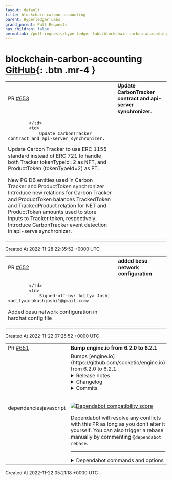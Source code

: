 ```yaml
---
layout: default
title: blockchain-carbon-accounting
parent: Hyperledger Labs
grand_parent: Pull Requests
has_children: false
permalink: /pull-requests/hyperledger-labs/blockchain-carbon-accounting
---
```


# blockchain-carbon-accounting <span class="fs-3 right-align">[GitHub](https://github.com/hyperledger-labs/blockchain-carbon-accounting){: .btn .mr-4 }</span>


<div>
    <table>
        <tr>
            <td>
                PR <a href="https://github.com/hyperledger-labs/blockchain-carbon-accounting/pull/653" class=".btn">#653</a>
            </td>
            <td>
                <b>
                    Update CarbonTracker contract and api-server synchronizer.
                </b>
            </td>
        </tr>
        <tr>
            <td>
                
            </td>
            <td>
                Update CarbonTracker contract and api-server synchronizer.

Update Carbon Tracker to use ERC 1155 standard instead of ERC 721 to handle both Tracker tokenTypeId=2 as NFT, and ProductToken (tokenTypeId=2) as FT.

New PG DB entities used in Carbon Tracker and ProductToken synchronizer
Introduce new relations for  Carbon Tracker and ProductToken balances
TrackedToken and TrackedProduct relation for NET and ProductToken amounts used to store inputs to Tracker token, respectively.
Introduce CarbonTracker event detection in api-serve synchronizer.
            </td>
        </tr>
    </table>
    <div class="right-align">
        Created At 2022-11-28 22:35:52 +0000 UTC
    </div>
</div>

<div>
    <table>
        <tr>
            <td>
                PR <a href="https://github.com/hyperledger-labs/blockchain-carbon-accounting/pull/652" class=".btn">#652</a>
            </td>
            <td>
                <b>
                    added besu network configuration
                </b>
            </td>
        </tr>
        <tr>
            <td>
                
            </td>
            <td>
                Signed-off-by: Aditya Joshi <adityaprakashjoshi1@gmail.com>

Added besu network configuration in hardhat config file
            </td>
        </tr>
    </table>
    <div class="right-align">
        Created At 2022-11-22 07:25:52 +0000 UTC
    </div>
</div>

<div>
    <table>
        <tr>
            <td>
                PR <a href="https://github.com/hyperledger-labs/blockchain-carbon-accounting/pull/651" class=".btn">#651</a>
            </td>
            <td>
                <b>
                    Bump engine.io from 6.2.0 to 6.2.1
                </b>
            </td>
        </tr>
        <tr>
            <td>
                <span class="chip">dependencies</span><span class="chip">javascript</span>
            </td>
            <td>
                Bumps [engine.io](https://github.com/socketio/engine.io) from 6.2.0 to 6.2.1.
<details>
<summary>Release notes</summary>
<p><em>Sourced from <a href="https://github.com/socketio/engine.io/releases">engine.io's releases</a>.</em></p>
<blockquote>
<h2>6.2.1</h2>
<p>:warning: This release contains an important security fix :warning:</p>
<p>A malicious client could send a specially crafted HTTP request, triggering an uncaught exception and killing the Node.js process:</p>
<pre><code>Error: read ECONNRESET
    at TCP.onStreamRead (internal/stream_base_commons.js:209:20)
Emitted 'error' event on Socket instance at:
    at emitErrorNT (internal/streams/destroy.js:106:8)
    at emitErrorCloseNT (internal/streams/destroy.js:74:3)
    at processTicksAndRejections (internal/process/task_queues.js:80:21) {
  errno: -104,
  code: 'ECONNRESET',
  syscall: 'read'
}
</code></pre>
<p>Please upgrade as soon as possible.</p>
<h3>Bug Fixes</h3>
<ul>
<li>catch errors when destroying invalid upgrades (<a href="https://github-redirect.dependabot.com/socketio/engine.io/issues/658">#658</a>) (<a href="https://github.com/socketio/engine.io/commit/425e833ab13373edf1dd5a0706f07100db14e3c6">425e833</a>)</li>
</ul>
</blockquote>
</details>
<details>
<summary>Changelog</summary>
<p><em>Sourced from <a href="https://github.com/socketio/engine.io/blob/main/CHANGELOG.md">engine.io's changelog</a>.</em></p>
<blockquote>
<h2><a href="https://github.com/socketio/engine.io/compare/6.2.0...6.2.1">6.2.1</a> (2022-11-20)</h2>
<p>:warning: This release contains an important security fix :warning:</p>
<p>A malicious client could send a specially crafted HTTP request, triggering an uncaught exception and killing the Node.js process:</p>
<pre><code>Error: read ECONNRESET
    at TCP.onStreamRead (internal/stream_base_commons.js:209:20)
Emitted 'error' event on Socket instance at:
    at emitErrorNT (internal/streams/destroy.js:106:8)
    at emitErrorCloseNT (internal/streams/destroy.js:74:3)
    at processTicksAndRejections (internal/process/task_queues.js:80:21) {
  errno: -104,
  code: 'ECONNRESET',
  syscall: 'read'
}
</code></pre>
<p>Please upgrade as soon as possible.</p>
<h3>Bug Fixes</h3>
<ul>
<li>catch errors when destroying invalid upgrades (<a href="https://github-redirect.dependabot.com/socketio/engine.io/issues/658">#658</a>) (<a href="https://github.com/socketio/engine.io/commit/425e833ab13373edf1dd5a0706f07100db14e3c6">425e833</a>)</li>
</ul>
<h1><a href="https://github.com/socketio/engine.io/compare/3.5.0...3.6.0">3.6.0</a> (2022-06-06)</h1>
<h3>Bug Fixes</h3>
<ul>
<li>add extension in the package.json main entry (<a href="https://github-redirect.dependabot.com/socketio/engine.io/issues/608">#608</a>) (<a href="https://github.com/socketio/engine.io/commit/3ad0567dbd57cfb7c2ff4e8b7488d80f37022b4a">3ad0567</a>)</li>
<li>do not reset the ping timer after upgrade (<a href="https://github.com/socketio/engine.io/commit/1f5d4699862afee1e410fcb0e1f5e751ebcd2f9f">1f5d469</a>), closes <a href="https://github-redirect.dependabot.com//github-redirect.dependabot.com/socketio/socket.io-client-swift/pull/1309/issues/issuecomment-768475704">socketio/socket.io-client-swift#1309</a></li>
</ul>
<h3>Features</h3>
<ul>
<li>decrease the default value of maxHttpBufferSize (<a href="https://github.com/socketio/engine.io/commit/58e274c437e9cbcf69fd913c813aad8fbd253703">58e274c</a>)</li>
</ul>
<p>This change reduces the default value from 100 mb to a more sane 1 mb.</p>
<p>This helps protect the server against denial of service attacks by malicious clients sending huge amounts of data.</p>
<p>See also: <a href="https://github.com/advisories/GHSA-j4f2-536g-r55m">https://github.com/advisories/GHSA-j4f2-536g-r55m</a></p>
<ul>
<li>increase the default value of pingTimeout (<a href="https://github.com/socketio/engine.io/commit/f55a79a28a5fbc6c9edae876dd11308b89cc979e">f55a79a</a>)</li>
</ul>
</blockquote>
</details>
<details>
<summary>Commits</summary>
<ul>
<li><a href="https://github.com/socketio/engine.io/commit/24b847be6a61b64efc8c8c4d058a69259ad67693"><code>24b847b</code></a> chore(release): 6.2.1</li>
<li><a href="https://github.com/socketio/engine.io/commit/425e833ab13373edf1dd5a0706f07100db14e3c6"><code>425e833</code></a> fix: catch errors when destroying invalid upgrades (<a href="https://github-redirect.dependabot.com/socketio/engine.io/issues/658">#658</a>)</li>
<li><a href="https://github.com/socketio/engine.io/commit/99adb00ba11d80ab27a4a2f4afd0eebd8aa406c5"><code>99adb00</code></a> chore(deps): bump xmlhttprequest-ssl and engine.io-client in /examples/latenc...</li>
<li><a href="https://github.com/socketio/engine.io/commit/d196f6a6b746b5e362b131a1a16901a3db12cb21"><code>d196f6a</code></a> chore(deps): bump minimatch from 3.0.4 to 3.1.2 (<a href="https://github-redirect.dependabot.com/socketio/engine.io/issues/660">#660</a>)</li>
<li><a href="https://github.com/socketio/engine.io/commit/7c1270f98c51e51dfae1237492a56276070fd10e"><code>7c1270f</code></a> chore(deps): bump nanoid from 3.1.25 to 3.3.1 (<a href="https://github-redirect.dependabot.com/socketio/engine.io/issues/659">#659</a>)</li>
<li><a href="https://github.com/socketio/engine.io/commit/535a01d8898a5cc858c9d6031fc5ecda96ea4579"><code>535a01d</code></a> ci: add Node.js 18 in the test matrix</li>
<li><a href="https://github.com/socketio/engine.io/commit/1b71a6f5cb868c934696ae3cc1a92d1168ec8505"><code>1b71a6f</code></a> docs: remove &quot;Vanilla JS&quot; highlight from README (<a href="https://github-redirect.dependabot.com/socketio/engine.io/issues/656">#656</a>)</li>
<li><a href="https://github.com/socketio/engine.io/commit/917d1d29e13f2e8f523c3738f6413f67b587aebe"><code>917d1d2</code></a> refactor: replace deprecated <code>String.prototype.substr()</code> (<a href="https://github-redirect.dependabot.com/socketio/engine.io/issues/646">#646</a>)</li>
<li><a href="https://github.com/socketio/engine.io/commit/020801ab8ce2d4cba517fe04df89b39d403123a5"><code>020801a</code></a> chore: add changelog for version 3.6.0</li>
<li><a href="https://github.com/socketio/engine.io/commit/ed1d6f912ce61b13e2ae7ce7a1027b8c5fae2f15"><code>ed1d6f9</code></a> test: make test script work on Windows (<a href="https://github-redirect.dependabot.com/socketio/engine.io/issues/643">#643</a>)</li>
<li>See full diff in <a href="https://github.com/socketio/engine.io/compare/6.2.0...6.2.1">compare view</a></li>
</ul>
</details>
<br />


[![Dependabot compatibility score](https://dependabot-badges.githubapp.com/badges/compatibility_score?dependency-name=engine.io&package-manager=npm_and_yarn&previous-version=6.2.0&new-version=6.2.1)](https://docs.github.com/en/github/managing-security-vulnerabilities/about-dependabot-security-updates#about-compatibility-scores)

Dependabot will resolve any conflicts with this PR as long as you don't alter it yourself. You can also trigger a rebase manually by commenting `@dependabot rebase`.

[//]: # (dependabot-automerge-start)
[//]: # (dependabot-automerge-end)

---

<details>
<summary>Dependabot commands and options</summary>
<br />

You can trigger Dependabot actions by commenting on this PR:
- `@dependabot rebase` will rebase this PR
- `@dependabot recreate` will recreate this PR, overwriting any edits that have been made to it
- `@dependabot merge` will merge this PR after your CI passes on it
- `@dependabot squash and merge` will squash and merge this PR after your CI passes on it
- `@dependabot cancel merge` will cancel a previously requested merge and block automerging
- `@dependabot reopen` will reopen this PR if it is closed
- `@dependabot close` will close this PR and stop Dependabot recreating it. You can achieve the same result by closing it manually
- `@dependabot ignore this major version` will close this PR and stop Dependabot creating any more for this major version (unless you reopen the PR or upgrade to it yourself)
- `@dependabot ignore this minor version` will close this PR and stop Dependabot creating any more for this minor version (unless you reopen the PR or upgrade to it yourself)
- `@dependabot ignore this dependency` will close this PR and stop Dependabot creating any more for this dependency (unless you reopen the PR or upgrade to it yourself)
- `@dependabot use these labels` will set the current labels as the default for future PRs for this repo and language
- `@dependabot use these reviewers` will set the current reviewers as the default for future PRs for this repo and language
- `@dependabot use these assignees` will set the current assignees as the default for future PRs for this repo and language
- `@dependabot use this milestone` will set the current milestone as the default for future PRs for this repo and language

You can disable automated security fix PRs for this repo from the [Security Alerts page](https://github.com/hyperledger-labs/blockchain-carbon-accounting/network/alerts).

</details>
            </td>
        </tr>
    </table>
    <div class="right-align">
        Created At 2022-11-22 05:21:18 +0000 UTC
    </div>
</div>

